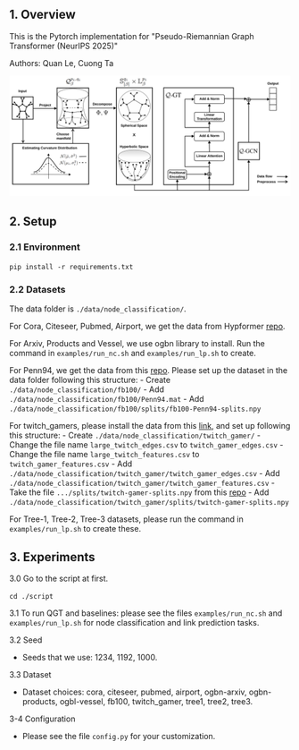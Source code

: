 ## 1. Overview

This is the Pytorch implementation for "Pseudo-Riemannian Graph Transformer (NeurIPS 2025)"

Authors: Quan Le, Cuong Ta

![Framework of QGT](figures/QGT.png)

## 2. Setup

### 2.1 Environment
`pip install -r requirements.txt`

### 2.2 Datasets
The data folder is `./data/node_classification/`.

For Cora, Citeseer, Pubmed, Airport, we get the data from Hypformer [repo](https://github.com/Graph-and-Geometric-Learning/hyperbolic-transformer.git).

For Arxiv, Products and Vessel, we use ogbn library to install. Run the command in `examples/run_nc.sh` and `examples/run_lp.sh` to create.

For Penn94, we get the data from this [repo](https://github.com/CUAI/Non-Homophily-Large-Scale.git). Please set up the dataset in the data folder following this structure:
    - Create `./data/node_classification/fb100/`
    - Add `./data/node_classification/fb100/Penn94.mat`
    - Add `./data/node_classification/fb100/splits/fb100-Penn94-splits.npy`

For twitch_gamers, please install the data from this [link](https://snap.stanford.edu/data/twitch_gamers.html), and set up following this structure:
    - Create `./data/node_classification/twitch_gamer/`
    - Change the file name `large_twitch_edges.csv` to `twitch_gamer_edges.csv` 
    - Change the file name `large_twitch_features.csv` to `twitch_gamer_features.csv` 
    - Add `./data/node_classification/twitch_gamer/twitch_gamer_edges.csv`
    - Add `./data/node_classification/twitch_gamer/twitch_gamer_features.csv`
    - Take the file `.../splits/twitch-gamer-splits.npy` from this [repo](https://github.com/CUAI/Non-Homophily-Large-Scale.git)
    - Add `./data/node_classification/twitch_gamer/splits/twitch-gamer-splits.npy`

For Tree-1, Tree-2, Tree-3 datasets, please run the command in `examples/run_lp.sh` to create these.

## 3. Experiments
3.0 Go to the script at first.

```cd ./script```

3.1 To run QGT and baselines: please see the files `examples/run_nc.sh` and `examples/run_lp.sh` for node classification and link prediction tasks.

3.2 Seed 
- Seeds that we use: 1234, 1192, 1000.

3.3 Dataset
- Dataset choices: cora, citeseer, pubmed, airport, ogbn-arxiv, ogbn-products, ogbl-vessel, fb100, twitch_gamer, tree1, tree2, tree3.

3-4 Configuration
- Please see the file `config.py` for your customization.